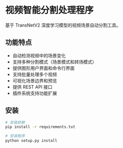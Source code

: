 # 视频智能分割处理程序

基于 TransNetV2 深度学习模型的视频场景自动分割工具。

## 功能特点

- 自动检测视频中的场景变化
- 支持多种分割模式（场景模式和转场模式）
- 提供图形用户界面和命令行界面
- 支持批量处理多个视频
- 可视化场景边界和预览
- 提供 REST API 接口
- 插件系统支持功能扩展

## 安装

```bash
# 安装依赖
pip install -r requirements.txt

# 安装程序
python setup.py install
